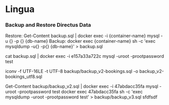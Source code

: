 # Lingua

### Backup and Restore Directus Data

Restore: Get-Content backup.sql | docker exec -i {container-name} mysql -u {} -p {} {db-name}
Backup: docker exec {container-name} sh -c 'exec mysqldump -u{} -p{} {db-name}' > backup.sql

cat backup.sql | docker exec -i e157a33a722c mysql -uroot -prootpassword test

iconv -f UTF-16LE -t UTF-8 backup/backup_v2-bookings.sql -o backup_v2-bookings_utf8.sql

<!--  -->

Get-Content backup/backup_v2.sql | docker exec -i 47abdacc35fa mysql -uroot -prootpassword test
docker exec 47abdacc35fa sh -c 'exec mysqldump -uroot -prootpassword test' > backup/backup_v3.sql
sfdfsdf
